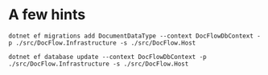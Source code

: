 # A few hints

```terminal
dotnet ef migrations add DocumentDataType --context DocFlowDbContext -p ./src/DocFlow.Infrastructure -s ./src/DocFlow.Host
```

```terminal
dotnet ef database update --context DocFlowDbContext -p ./src/DocFlow.Infrastructure -s ./src/DocFlow.Host
```

